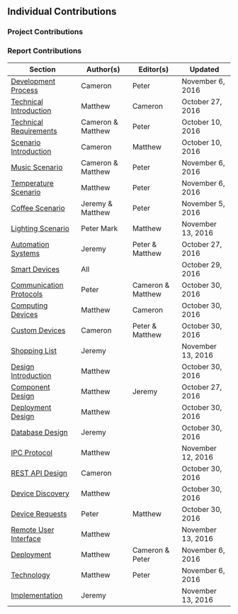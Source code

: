 ## Individual Contributions

### Project Contributions

### Report Contributions

| Section                                   | Author(s)         | Editor(s)         | Updated           |
| ---------------------------------------   | ----------------- | --------------    | ----------------  |
| [Development Process](#section-2-3)       | Cameron           | Peter             | November 6, 2016  |
| [Technical Introduction](#section-3-1-1)  | Matthew           | Cameron           | October 27, 2016  |
| [Technical Requirements](#section-3-2)    | Cameron & Matthew | Peter             | October 10, 2016  |
| [Scenario Introduction](#section-3-3-0)   | Cameron           | Matthew           | October 10, 2016  |
| [Music Scenario](#section-3-3-1)          | Cameron & Matthew | Peter             | November 6, 2016  |
| [Temperature Scenario](#section-3-3-2)    | Matthew           | Peter             | November 6, 2016  |
| [Coffee Scenario](#section-3-3-3)         | Jeremy & Matthew  | Peter             | November 5, 2016  |
| [Lighting Scenario](#section-3-3-4)       | Peter Mark        | Matthew           | November 13, 2016 |
| [Automation Systems](#section-3-4-1)      | Jeremy            | Peter & Matthew   | October 27, 2016  |
| [Smart Devices](#section-3-4-2)           | All               |                   | October 29, 2016  |
| [Communication Protocols](#section-3-4-3) | Peter             | Cameron & Matthew | October 30, 2016  |
| [Computing Devices](#section-3-4-4)       | Matthew           | Cameron           | October 30, 2016  |
| [Custom Devices](#section-3-4-5)          | Cameron           | Peter & Matthew   | October 30, 2016  |
| [Shopping List](#section-4-5-6)           | Jeremy            |                   | November 13, 2016 |
| [Design Introduction](#section-3-5-1)     | Matthew           |                   | October 30, 2016  |
| [Component Design](#section-3-5-2)        | Matthew           | Jeremy            | October 27, 2016  |
| [Deployment Design](#section-3-5-3)       | Matthew           |                   | October 30, 2016  |
| [Database Design](#section-3-5-4)         | Jeremy            |                   | October 30, 2016  |
| [IPC Protocol](#section-3-5-5)            | Matthew           |                   | November 12, 2016 |
| [REST API Design](#section-3-5-6)         | Cameron           |                   | October 30, 2016  |
| [Device Discovery](#section-3-5-7)        | Matthew           |                   | October 30, 2016  |
| [Device Requests](#section-3-5-8)         | Peter             | Matthew           | October 30, 2016  |
| [Remote User Interface](#section-3-5-9)   | Matthew           |                   | November 13, 2016 |
| [Deployment](#section-3-6-1)              | Matthew           | Cameron & Peter   | November 6, 2016  |
| [Technology](#section-3-6-2)              | Matthew           | Peter             | November 6, 2016  |
| [Implementation](#section-3-6-3)          | Jeremy            |                   | November 13, 2016 |




